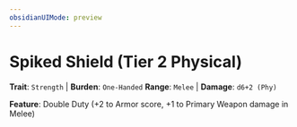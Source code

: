 ```yaml
---
obsidianUIMode: preview
---
```

# Spiked Shield (Tier 2 Physical)

**Trait**: `Strength` | **Burden**: `One-Handed`
**Range**: `Melee` | **Damage**: `d6+2 (Phy)`

**Feature**: Double Duty (+2 to Armor score, +1 to Primary Weapon damage in Melee)
